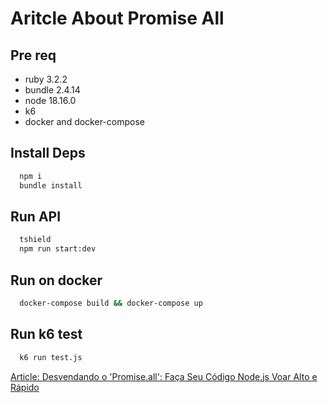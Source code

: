 
# Aritcle About Promise All

## Pre req
* ruby 3.2.2
* bundle 2.4.14
* node 18.16.0
* k6 
* docker  and docker-compose

## Install Deps


```bash
  npm i
  bundle install
```

## Run API


```bash
  tshield
  npm run start:dev
```

## Run on docker


```bash
  docker-compose build && docker-compose up
```
    
## Run k6 test

```bash
  k6 run test.js
```

[Article: Desvendando o 'Promise.all': Faça Seu Código Node.js Voar Alto e Rápido](https://victorleandro.com.br/posts/promise_all_nodejs/)